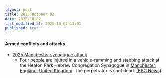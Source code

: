 ```yaml
---
layout: post
title: 2025 October 02
date: 2025-10-02
last_modified_at: 2025-10-02 11:01
published: true
---
```



#### Armed conflicts and attacks

* [2025 Manchester synagogue attack](https://en.wikipedia.org/wiki/2025_Manchester_synagogue_attack "2025 Manchester synagogue attack")
  * Four people are injured in a vehicle-ramming and stabbing attack at the Heaton Park Hebrew Congregation Synagogue in [Manchester](https://en.wikipedia.org/wiki/Manchester "Manchester"), [England](https://en.wikipedia.org/wiki/England "England"), [United Kingdom](https://en.wikipedia.org/wiki/United_Kingdom "United Kingdom"). The perpetrator is shot dead. [(BBC News)](https://www.bbc.com/news/live/cx2703lnww4t)
